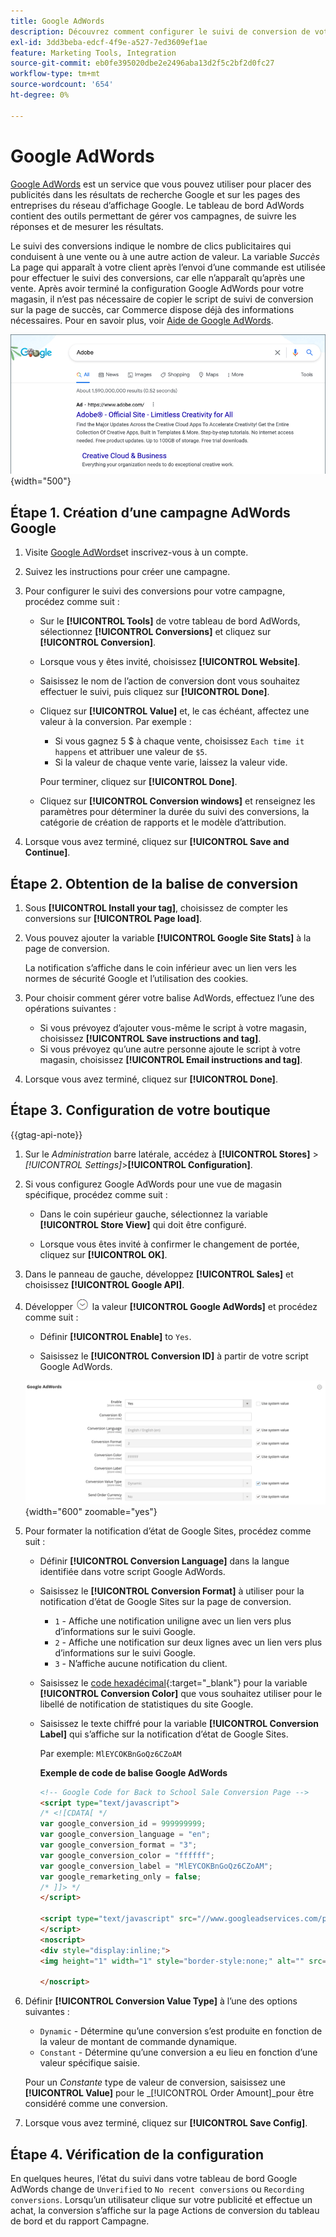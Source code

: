 ```yaml
---
title: Google AdWords
description: Découvrez comment configurer le suivi de conversion de votre boutique de commerce pour Google AdWords afin de mesurer les clics publicitaires conduisant à une vente ou à une autre action de valeur.
exl-id: 3dd3beba-edcf-4f9e-a527-7ed3609ef1ae
feature: Marketing Tools, Integration
source-git-commit: eb0fe395020dbe2e2496aba13d2f5c2bf2d0fc27
workflow-type: tm+mt
source-wordcount: '654'
ht-degree: 0%

---
```


# Google AdWords

[Google AdWords][1] est un service que vous pouvez utiliser pour placer des publicités dans les résultats de recherche Google et sur les pages des entreprises du réseau d’affichage Google. Le tableau de bord AdWords contient des outils permettant de gérer vos campagnes, de suivre les réponses et de mesurer les résultats.

Le suivi des conversions indique le nombre de clics publicitaires qui conduisent à une vente ou à une autre action de valeur. La variable _Succès_ La page qui apparaît à votre client après l’envoi d’une commande est utilisée pour effectuer le suivi des conversions, car elle n’apparaît qu’après une vente. Après avoir terminé la configuration Google AdWords pour votre magasin, il n’est pas nécessaire de copier le script de suivi de conversion sur la page de succès, car Commerce dispose déjà des informations nécessaires. Pour en savoir plus, voir [Aide de Google AdWords][2].

![Adobe de la publicité dans les résultats de recherche Google](./assets/google-adwords-adobe-ad.png){width="500"}

## Étape 1. Création d’une campagne AdWords Google

1. Visite [Google AdWords][3]et inscrivez-vous à un compte.

1. Suivez les instructions pour créer une campagne.

1. Pour configurer le suivi des conversions pour votre campagne, procédez comme suit :

   - Sur le **[!UICONTROL Tools]** de votre tableau de bord AdWords, sélectionnez **[!UICONTROL Conversions]** et cliquez sur **[!UICONTROL Conversion]**.

   - Lorsque vous y êtes invité, choisissez **[!UICONTROL Website]**.

   - Saisissez le nom de l’action de conversion dont vous souhaitez effectuer le suivi, puis cliquez sur **[!UICONTROL Done]**.

   - Cliquez sur **[!UICONTROL Value]** et, le cas échéant, affectez une valeur à la conversion. Par exemple :

      - Si vous gagnez 5 $ à chaque vente, choisissez `Each time it happens` et attribuer une valeur de `$5`.
      - Si la valeur de chaque vente varie, laissez la valeur vide.

     Pour terminer, cliquez sur **[!UICONTROL Done]**.

   - Cliquez sur **[!UICONTROL Conversion windows]** et renseignez les paramètres pour déterminer la durée du suivi des conversions, la catégorie de création de rapports et le modèle d’attribution.

1. Lorsque vous avez terminé, cliquez sur **[!UICONTROL Save and Continue]**.

## Étape 2. Obtention de la balise de conversion

1. Sous **[!UICONTROL Install your tag]**, choisissez de compter les conversions sur **[!UICONTROL Page load]**.

1. Vous pouvez ajouter la variable **[!UICONTROL Google Site Stats]** à la page de conversion.

   La notification s’affiche dans le coin inférieur avec un lien vers les normes de sécurité Google et l’utilisation des cookies.

1. Pour choisir comment gérer votre balise AdWords, effectuez l’une des opérations suivantes :

   - Si vous prévoyez d’ajouter vous-même le script à votre magasin, choisissez **[!UICONTROL Save instructions and tag]**.
   - Si vous prévoyez qu’une autre personne ajoute le script à votre magasin, choisissez **[!UICONTROL Email instructions and tag]**.

1. Lorsque vous avez terminé, cliquez sur **[!UICONTROL Done]**.

## Étape 3. Configuration de votre boutique

{{gtag-api-note}}

1. Sur le _Administration_ barre latérale, accédez à **[!UICONTROL Stores]** > _[!UICONTROL Settings]_>**[!UICONTROL Configuration]**.

1. Si vous configurez Google AdWords pour une vue de magasin spécifique, procédez comme suit :

   - Dans le coin supérieur gauche, sélectionnez la variable **[!UICONTROL Store View]** qui doit être configuré.

   - Lorsque vous êtes invité à confirmer le changement de portée, cliquez sur **[!UICONTROL OK]**.

1. Dans le panneau de gauche, développez **[!UICONTROL Sales]** et choisissez **[!UICONTROL Google API]**.

1. Développer ![Sélecteur d’extension](../assets/icon-display-expand.png) la valeur **[!UICONTROL Google AdWords]** et procédez comme suit :

   - Définir **[!UICONTROL Enable]** to `Yes`.

   - Saisissez le **[!UICONTROL Conversion ID]** à partir de votre script Google AdWords.

   ![Configuration des ventes - API Google Ads](../configuration-reference/sales/assets/google-api-google-adwords.png){width="600" zoomable="yes"}

1. Pour formater la notification d’état de Google Sites, procédez comme suit :

   - Définir **[!UICONTROL Conversion Language]** dans la langue identifiée dans votre script Google AdWords.

   - Saisissez le **[!UICONTROL Conversion Format]** à utiliser pour la notification d’état de Google Sites sur la page de conversion.

      - `1`  - Affiche une notification uniligne avec un lien vers plus d’informations sur le suivi Google.
      - `2` - Affiche une notification sur deux lignes avec un lien vers plus d’informations sur le suivi Google.
      - `3` - N’affiche aucune notification du client.

   - Saisissez le [code hexadécimal][4]{:target=&quot;_blank&quot;} pour la variable **[!UICONTROL Conversion Color]** que vous souhaitez utiliser pour le libellé de notification de statistiques du site Google.

   - Saisissez le texte chiffré pour la variable **[!UICONTROL Conversion Label]** qui s’affiche sur la notification d’état de Google Sites.

     Par exemple: `MlEYCOKBnGoQz6CZoAM`

     **Exemple de code de balise Google AdWords**

     ```html
     <!-- Google Code for Back to School Sale Conversion Page -->
     <script type="text/javascript">
     /* <![CDATA[ */
     var google_conversion_id = 999999999;
     var google_conversion_language = "en";
     var google_conversion_format = "3";
     var google_conversion_color = "ffffff";
     var google_conversion_label = "MlEYCOKBnGoQz6CZoAM";
     var google_remarketing_only = false;
     /* ]]> */
     </script>
     
     <script type="text/javascript" src="//www.googleadservices.com/pagead/conversion.js">
     </script>
     <noscript>
     <div style="display:inline;">
     <img height="1" width="1" style="border-style:none;" alt="" src="//www.googleadservices.com/pagead/conversion/872829007/?label=MlEYCOKBnGoQz6CZoAM&amp;guid=ON&amp;script=0"/>
     
     </noscript>
     ```

1. Définir **[!UICONTROL Conversion Value Type]** à l’une des options suivantes :

   - `Dynamic` - Détermine qu’une conversion s’est produite en fonction de la valeur de montant de commande dynamique.
   - `Constant` - Détermine qu’une conversion a eu lieu en fonction d’une valeur spécifique saisie.

   Pour un _Constante_ type de valeur de conversion, saisissez une **[!UICONTROL Value]** pour le _[!UICONTROL Order Amount]_pour être considéré comme une conversion.

1. Lorsque vous avez terminé, cliquez sur **[!UICONTROL Save Config]**.

## Étape 4. Vérification de la configuration

En quelques heures, l’état du suivi dans votre tableau de bord Google AdWords change de `Unverified` to `No recent conversions` ou `Recording conversions`. Lorsqu’un utilisateur clique sur votre publicité et effectue un achat, la conversion s’affiche sur la page Actions de conversion du tableau de bord et du rapport Campagne.

[1]: https://www.google.com/adwords/
[2]: https://support.google.com/adwords/answer/6095821
[3]: https://ads.google.com/
[4]: https://www.w3schools.com/colors/colors_picker.asp
